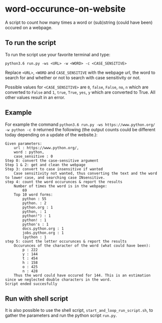 # word-occurunce-on-website
A script to count how many times a word or (sub)string (could have been) occured on a webpage.

## To run the script
To run the script use your favorite terminal and type: 
```
python3.6 run.py -ws <URL> -w <WORD> -c <CASE_SENSITIVE>
```
Replace `<URL>`, `<WORD` and `CASE_SENSITIVE` with the webpage url, the word to search for and whether or not to search with case sensitivity or not. 

Possible values for `<CASE_SENSITIVE>` are `0`, `false`, `False`, `no`, `n` which are converted to `False` and `1`, `true`, `True`, `yes`, `y` which are converted to True. All other values result in an error.

## Example
For example the command `python3.6 run.py -ws https://www.python.org/ -w python -c 0` returned the following (the output counts could be different today depending on a update of the website.):

```
Given parameters:
	url : https://www.python.org/, 
	word : python, 
	case_sensitive : 0
Step 0: convert the case-sensitive argument
Step 1 & 2: get and clean the webpage
Step 3: convert to case insensitive if wanted
	Case sensitivity not wanted, thus converting the text and the word to lower case, and searching case INsensitive.
step 4: count the word occurunces & report the results
	Number of times the word is in the webpage:
		69
	Top 10 word forms:
		python : 55
		python. : 2
		python.org : 1
		python, : 1
		python!") : 1
		python! : 1
		python's : 1
		docs.python.org : 1
		jobs.python.org : 1
		(python : 1
step 5: count the letter occurunces & report the results
	Occurunces of the character of the word (what could have been):
		p : 222
		y : 144
		t : 454
		h : 158
		o : 425
		n : 428
	Thus the word could have occured for 144. This is an estimation since we neglected double characters in the word.
Script ended succesfully
```
 
 ## Run with shell script
 It is also possible to use the shell script, `start_and_loop_run_script.sh`, to gather the parameters and run the python script `run.py`.
 